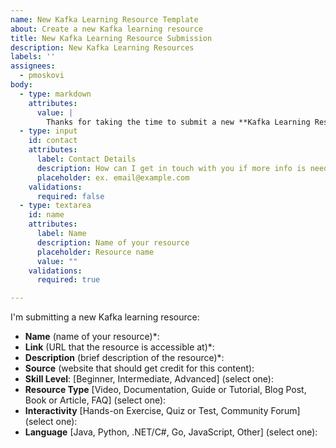 ```yaml
---
name: New Kafka Learning Resource Template
about: Create a new Kafka learning resource
title: New Kafka Learning Resource Submission
description: New Kafka Learning Resources
labels: ''
assignees:
  - pmoskovi
body:
  - type: markdown
    attributes:
      value: |
        Thanks for taking the time to submit a new **Kafka Learning Resource**!
  - type: input
    id: contact
    attributes:
      label: Contact Details
      description: How can I get in touch with you if more info is needed?
      placeholder: ex. email@example.com
    validations:
      required: false
  - type: textarea
    id: name
    attributes:
      label: Name
      description: Name of your resource
      placeholder: Resource name
      value: ""
    validations:
      required: true

---
```


I'm submitting a new Kafka learning resource:

- **Name** (name of your resource)*: 
- **Link** (URL that the resource is accessible at)*: 
- **Description** (brief description of the resource)*: 
- **Source** (website that should get credit for this content): 
- **Skill Level**: [Beginner, Intermediate, Advanced] (select one): 
- **Resource Type** [Video, Documentation, Guide or Tutorial, Blog Post, Book or Article, FAQ] (select one): 
- **Interactivity** [Hands-on Exercise, Quiz or Test, Community Forum] (select one): 
- **Language** [Java, Python, .NET/C#, Go, JavaScript, Other] (select one):
